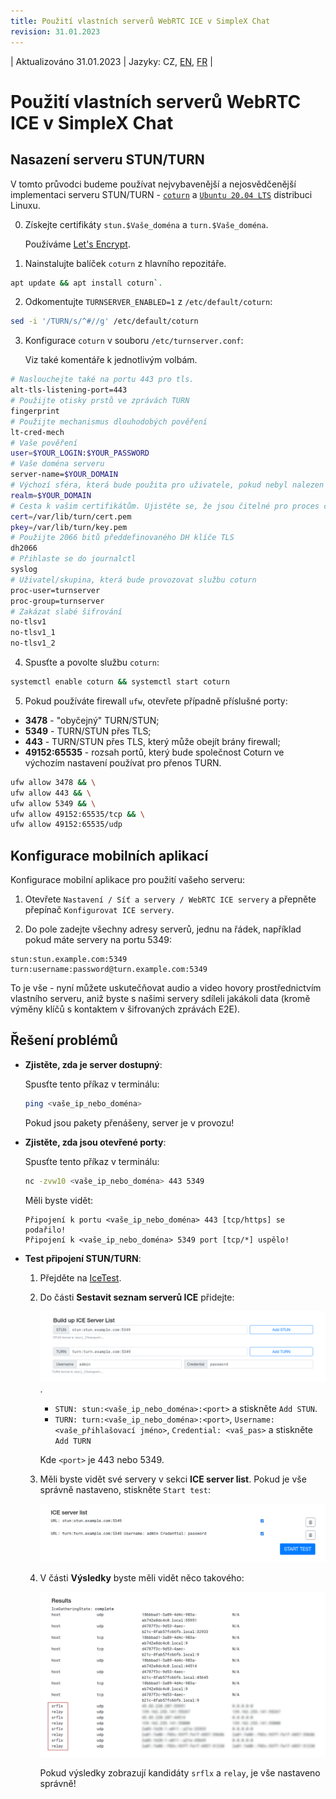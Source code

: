 ```yaml
---
title: Použití vlastních serverů WebRTC ICE v SimpleX Chat
revision: 31.01.2023
---
```

| Aktualizováno 31.01.2023 | Jazyky: CZ, [EN](/docs/WEBRTC.md), [FR](/docs/lang/fr/WEBRTC.md) |

# Použití vlastních serverů WebRTC ICE v SimpleX Chat

## Nasazení serveru STUN/TURN

V tomto průvodci budeme používat nejvybavenější a nejosvědčenější implementaci serveru STUN/TURN - [`coturn`](https://github.com/coturn/coturn) a [`Ubuntu 20.04 LTS`](https://ubuntu.com/download/server) distribuci Linuxu.

0. Získejte certifikáty `stun.$Vaše_doména` a `turn.$Vaše_doména`.

   Používáme [Let's Encrypt](https://letsencrypt.org/getting-started/).

1. Nainstalujte balíček `coturn` z hlavního repozitáře.

```sh
apt update && apt install coturn`.
```

2. Odkomentujte `TURNSERVER_ENABLED=1` z `/etc/default/coturn`:

```sh
sed -i '/TURN/s/^#//g' /etc/default/coturn
```

3. Konfigurace `coturn` v souboru `/etc/turnserver.conf`:

   Viz také komentáře k jednotlivým volbám.

```sh
# Naslouchejte také na portu 443 pro tls.
alt-tls-listening-port=443
# Použijte otisky prstů ve zprávách TURN
fingerprint
# Použijte mechanismus dlouhodobých pověření
lt-cred-mech
# Vaše pověření
user=$YOUR_LOGIN:$YOUR_PASSWORD
# Vaše doména serveru
server-name=$YOUR_DOMAIN
# Výchozí sféra, která bude použita pro uživatele, pokud nebyl nalezen explicitní vztah origin/realm
realm=$YOUR_DOMAIN
# Cesta k vašim certifikátům. Ujistěte se, že jsou čitelné pro proces cotun user/group
cert=/var/lib/turn/cert.pem
pkey=/var/lib/turn/key.pem
# Použijte 2066 bitů předdefinovaného DH klíče TLS
dh2066
# Přihlaste se do journalctl
syslog
# Uživatel/skupina, která bude provozovat službu coturn
proc-user=turnserver
proc-group=turnserver
# Zakázat slabé šifrování
no-tlsv1
no-tlsv1_1
no-tlsv1_2
```

4. Spusťte a povolte službu `coturn`:

```sh
systemctl enable coturn && systemctl start coturn
```

5. Pokud používáte firewall `ufw`, otevřete případně příslušné porty:

- **3478** - "obyčejný" TURN/STUN;
- **5349** - TURN/STUN přes TLS;
- **443** - TURN/STUN přes TLS, který může obejít brány firewall;
- **49152:65535** - rozsah portů, který bude společnost Coturn ve výchozím nastavení používat pro přenos TURN.

```sh
ufw allow 3478 && \
ufw allow 443 && \
ufw allow 5349 && \
ufw allow 49152:65535/tcp && \
ufw allow 49152:65535/udp
```

## Konfigurace mobilních aplikací

Konfigurace mobilní aplikace pro použití vašeho serveru:

1. Otevřete `Nastavení / Síť a servery / WebRTC ICE servery` a přepněte přepínač `Konfigurovat ICE servery`.

2. Do pole zadejte všechny adresy serverů, jednu na řádek, například pokud máte servery na portu 5349:

```
stun:stun.example.com:5349
turn:username:password@turn.example.com:5349
```

To je vše - nyní můžete uskutečňovat audio a video hovory prostřednictvím vlastního serveru, aniž byste s našimi servery sdíleli jakákoli data (kromě výměny klíčů s kontaktem v šifrovaných zprávách E2E).

## Řešení problémů

- **Zjistěte, zda je server dostupný**:

  Spusťte tento příkaz v terminálu:

  ```sh
  ping <vaše_ip_nebo_doména>
  ```

  Pokud jsou pakety přenášeny, server je v provozu!

- **Zjistěte, zda jsou otevřené porty**:

  Spusťte tento příkaz v terminálu:

  ```sh
  nc -zvw10 <vaše_ip_nebo_doména> 443 5349
  ```

  Měli byste vidět:

  ```
  Připojení k portu <vaše_ip_nebo_doména> 443 [tcp/https] se podařilo!
  Připojení k <vaše_ip_nebo_doména> 5349 port [tcp/*] uspělo!
  ```

- **Test připojení STUN/TURN**:

  1. Přejděte na [IceTest](https://icetest.info/).

  2. Do části **Sestavit seznam serverů ICE** přidejte:

     <img src="/docs/stun_1.png">.

     - `STUN: stun:<vaše_ip_nebo_doména>:<port>` a stiskněte `Add STUN`.
     - `TURN: turn:<vaše_ip_nebo_doména>:<port>`, `Username: <vaše_přihlašovací jméno>`, `Credential: <vaš_pas>` a stiskněte `Add TURN`

     Kde `<port>` je 443 nebo 5349.

  3. Měli byste vidět své servery v sekci **ICE server list**. Pokud je vše správně nastaveno, stiskněte `Start test`:

     <img src="/docs/stun_2.png">

  4. V části **Výsledky** byste měli vidět něco takového:

     <img src="/docs/stun_3.png">

     Pokud výsledky zobrazují kandidáty `srflx` a `relay`, je vše nastaveno správně!
